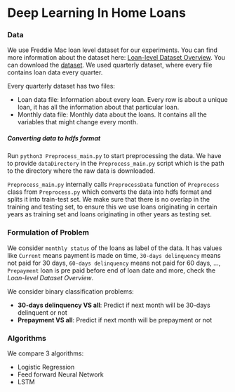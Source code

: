 # Deep Learning In Home Loans

### Data

We use Freddie Mac loan level dataset for our experiments. You can find more information about the dataset here: [Loan-level Dataset Overview](http://www.freddiemac.com/fmac-resources/research/pdf/user_guide.pdf).
You can download the [dataset](http://www.freddiemac.com/research/datasets/sf_loanlevel_dataset.html). We used quarterly dataset, where every file contains loan data every quarter.

Every quarterly dataset has two files:
  - Loan data file: Information about every loan. Every row is about a unique loan, it has all the information about that particular loan.
  - Monthly data file: Monthly data about the loans. It contains all the variables that might change every month.
  
##### Converting data to hdfs format

Run `python3 Preprocess_main.py` to start preprocessing the data. We have to provide `dataDirectory` in the `Preprocess_main.py` script which is the path to the directory where the raw data is downloaded.

`Preprocess_main.py` internally calls `PreprocessData` function of `Preprocess` class from `Preprocess.py` which converts the data into hdfs format and splits it into train-test set. We make sure that there is no overlap in the training and testing set, to ensure this we use loans originating in certain years as training set and loans originating in other years as testing set.

### Formulation of Problem

We consider `monthly status` of the loans as label of the data. It has values like `Current` means payment is made on time, `30-days delinquency` means not paid for 30 days, `60-days delinquency` means not paid for 60 days, ..., `Prepayment` loan is pre paid before end of loan date and more, check the *Loan-level Dataset Overview*.

We consider binary classification problems:
  - **30-days delinquency VS all**: Predict if next month will be 30-days delinquent or not 
  - **Prepayment VS all**: Predict if next month will be prepayment or not

### Algorithms

We compare 3 algorithms:
  - Logistic Regression
  - Feed forward Neural Network
  - LSTM
  

